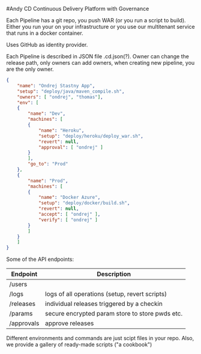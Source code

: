 #Andy CD
Continuous Delivery Platform with Governance

Each Pipeline has a git repo, you push WAR (or you run a script to build). Either you run your on your infrastructure or you use our multitenant service that runs in a docker container.

Uses GitHub as identity provider.

Each Pipeline is described in JSON file .cd.json(?).
Owner can change the release path, only owners can add owners, when creating new pipeline, you are the only owner.

```json
{
	"name": "Ondrej Stastny App",
	"setup": "deploy/java/maven_compile.sh",
	"owners": [ "ondrej", "thomas"], 
	"env": [
	{
		"name": "Dev",
		"machines": [
		{
			"name": "Heroku",
			"setup": "deploy/heroku/deploy_war.sh",
			"revert": null,
			"approval": [ "ondrej" ]
		}
		],
		"go_to": "Prod"
	},
	{
		"name": "Prod",
		"machines": [
		{
			"name": "Docker Azure",
			"setup": "deploy/docker/build.sh",
			"revert": null,
			"accept": [ "ondrej" ],
			"verify": [ "ondrej" ]
		}
		]
	}
	]
}
```

Some of the API endpoints:

Endpoint | Description
--- | --- 
/users	|		
/logs			 | logs of all operations (setup, revert scripts)
/releases	|	individual releases triggered by a checkin
/params	|	  secure encrypted param store to store pwds etc.
/approvals | approve releases

Different environments and commands are just scipt files in your repo. Also, we provide a gallery of ready-made scripts ("a cookbook")
